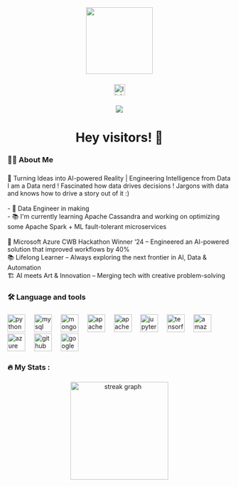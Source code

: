<div align="center">
  <img height="150" src="https://www.google.com/url?sa=i&url=https%3A%2F%2Fwww.dreamstime.com%2Fgirl-coding-web-page-girl-coding-web-page-listening-to-music-night-image253185016&psig=AOvVaw2oCl7Z1aQS6ZRiOVBtgngM&ust=1739191084021000&source=images&cd=vfe&opi=89978449&ved=0CBQQjRxqFwoTCIiF2erNtosDFQAAAAAdAAAAABAE"  />
</div>

###

<div align="center">
  <a href="https://linkedin.com/in/ananya-tiw" target="_blank">
    <img src="https://img.shields.io/static/v1?message=LinkedIn&logo=linkedin&label=&color=0077B5&logoColor=white&labelColor=&style=for-the-badge" height="25" alt="linkedin logo"  />
  </a>
</div>

###

<div align="center">
  <img src="https://visitor-badge.laobi.icu/badge?page_id=ananyatiw15.ananyatiw15&"  />
</div>

###

<h1 align="center">Hey visitors! 👋</h1>

###

<h3 align="left">👩‍💻  About Me</h3>

###

<p align="left">🔬 Turning Ideas into AI-powered Reality | Engineering Intelligence from Data<br>I am a Data nerd ! Fascinated how data drives decisions ! Jargons with data and knows how to drive a story out of it :)<br><br>- 🔭 Data Engineer in making<br>- 📚 I'm currently learning Apache Cassandra and working on optimizing some Apache Spark + ML fault-tolerant microservices<br><br>🏅 Microsoft Azure CWB Hackathon Winner ‘24 – Engineered an AI-powered solution that improved workflows by 40%<br>📚 Lifelong Learner – Always exploring the next frontier in AI, Data & Automation<br>🏗 AI meets Art & Innovation – Merging tech with creative problem-solving</p>

###

<h3 align="left">🛠 Language and tools</h3>

###

<div align="left">
  <img src="https://cdn.jsdelivr.net/gh/devicons/devicon/icons/python/python-original.svg" height="40" alt="python logo"  />
  <img width="12" />
  <img src="https://cdn.jsdelivr.net/gh/devicons/devicon/icons/mysql/mysql-original.svg" height="40" alt="mysql logo"  />
  <img width="12" />
  <img src="https://cdn.jsdelivr.net/gh/devicons/devicon/icons/mongodb/mongodb-original.svg" height="40" alt="mongodb logo"  />
  <img width="12" />
  <img src="https://cdn.jsdelivr.net/gh/devicons/devicon/icons/apache/apache-original.svg" height="40" alt="apache logo"  />
  <img width="12" />
  <img src="https://cdn.jsdelivr.net/gh/devicons/devicon/icons/apachekafka/apachekafka-original.svg" height="40" alt="apachekafka logo"  />
  <img width="12" />
  <img src="https://cdn.jsdelivr.net/gh/devicons/devicon/icons/jupyter/jupyter-original.svg" height="40" alt="jupyter logo"  />
  <img width="12" />
  <img src="https://cdn.jsdelivr.net/gh/devicons/devicon/icons/tensorflow/tensorflow-original.svg" height="40" alt="tensorflow logo"  />
  <img width="12" />
  <img src="https://cdn.jsdelivr.net/gh/devicons/devicon/icons/amazonwebservices/amazonwebservices-line-wordmark.svg" height="40" alt="amazonwebservices logo"  />
  <img width="12" />
  <img src="https://cdn.jsdelivr.net/gh/devicons/devicon/icons/azure/azure-original.svg" height="40" alt="azure logo"  />
  <img width="12" />
  <img src="https://cdn.jsdelivr.net/gh/devicons/devicon/icons/github/github-original.svg" height="40" alt="github logo"  />
  <img width="12" />
  <img src="https://cdn.jsdelivr.net/gh/devicons/devicon/icons/googlecloud/googlecloud-original.svg" height="40" alt="googlecloud logo"  />
</div>

###

<h3 align="left">🔥   My Stats :</h3>

###

<div align="center">
  <img src="https://streak-stats.demolab.com?user=ananyatiw15&locale=en&mode=daily&theme=dark&hide_border=false&border_radius=5&order=3" height="220" alt="streak graph"  />
</div>

###
